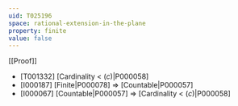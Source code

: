 ```yaml
---
uid: T025196
space: rational-extension-in-the-plane
property: finite
value: false
---
```

[[Proof]]

* [T001332] [Cardinality < $\mathfrak(c)$|P000058]
* [I000187] [Finite|P000078] => [Countable|P000057]
* [I000067] [Countable|P000057] => [Cardinality < $\mathfrak(c)$|P000058]

